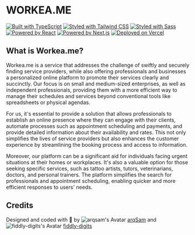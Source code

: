 # WORKEA.ME

[![Built with TypeScript](https://img.shields.io/badge/Built%20with-TypeScript-blue.svg)](https://www.typescriptlang.org/)
[![Styled with Tailwind CSS](https://img.shields.io/badge/Styled%20with-Tailwind%20CSS-blueviolet.svg)](https://tailwindcss.com/)
[![Styled with Sass](https://img.shields.io/badge/Styled%20with-Sass-pink.svg)](https://sass-lang.com/)
[![Powered by React](https://img.shields.io/badge/Powered%20by-React-blue.svg)](https://reactjs.org/)
[![Powered by Next.js](https://img.shields.io/badge/Powered%20by-Next.js-orange.svg)](https://nextjs.org/)
[![Deployed on Vercel](https://img.shields.io/badge/Deployed%20on-Vercel-black.svg)](https://vercel.com/)

## What is Workea.me?

Workea.me is a service that addresses the challenge of swiftly and securely finding service providers, while also offering professionals and businesses a personalized online platform to promote their services clearly and succinctly. Our focus is on small and medium-sized enterprises, as well as independent professionals, providing them with a more efficient way to manage their schedules and services beyond conventional tools like spreadsheets or physical agendas.

For us, it's essential to provide a solution that allows professionals to establish an online presence where they can engage with their clients, automate processes such as appointment scheduling and payments, and provide detailed information about their availability and rates. This not only simplifies the lives of service providers but also enhances the customer experience by streamlining the booking process and access to information.

Moreover, our platform can be a significant aid for individuals facing urgent situations at their homes or workplaces. It's also a valuable option for those seeking specific services, such as tattoo artists, tutors, veterinarians, doctors, and personal trainers. The platform simplifies the search for professionals and appointment scheduling, enabling quicker and more efficient responses to users' needs.

## Credits

Designed and coded with 💙 by ![arqsam's Avatar](https://github.com/arqsam.png?size=20) [arqSam](https://github.com/arqsam) and ![fiddly-digits's Avatar](https://github.com/fiddly-digits.png?size=20) [fiddly-digits](https://github.com/arqsam)
